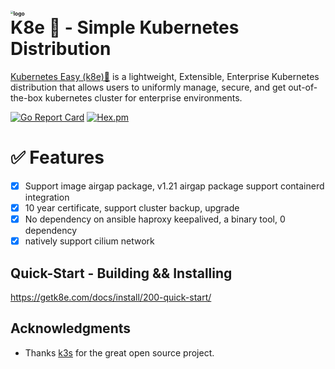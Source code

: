<img src="./docs/k8e-logo.png" alt="logo" style="zoom:30%;" /><br/>
K8e 🚀 - Simple Kubernetes Distribution
===============================================
[Kubernetes Easy (k8e)🚀](https://getk8e.com) is a lightweight, Extensible, Enterprise Kubernetes distribution that allows users to uniformly manage, secure, and get out-of-the-box kubernetes cluster for enterprise environments.

[![Go Report Card](https://goreportcard.com/badge/github.com/xiaods/k8e)](https://goreportcard.com/report/github.com/xiaods/k8e) [![Hex.pm](https://img.shields.io/hexpm/l/apa)](https://github.com/xiaods/k8e/blob/master/LICENSE)

# ✅ Features
- [x] Support image airgap package, v1.21 airgap package support containerd integration
- [x] 10 year certificate, support cluster backup, upgrade
- [x] No dependency on ansible haproxy keepalived, a binary tool, 0 dependency
- [x] natively support cilium network

Quick-Start - Building && Installing
--------------
https://getk8e.com/docs/install/200-quick-start/

Acknowledgments
--------------
- Thanks [k3s](https://github.com/rancher/k3s) for the great open source project.